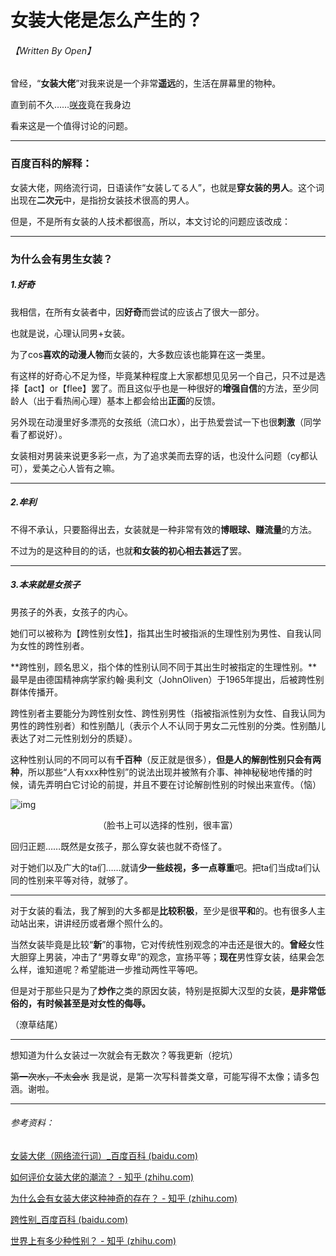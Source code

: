 # 女装大佬是怎么产生的？

###### 【Written By Open】



曾经，“**女装大佬**”对我来说是一个非常**遥远**的，生活在屏幕里的物种。

直到前不久……[咲夜](https://zh.moegirl.org.cn/十六夜咲夜)竟在我身边

看来这是一个值得讨论的问题。

------

### 百度百科的解释：

女装大佬，网络流行词，日语读作“女装してる人”，也就是**穿女装的男人**。这个词出现在**二次元**中，是指扮女装技术很高的男人。

但是，不是所有女装的人技术都很高，所以，本文讨论的问题应该改成：

------

### 为什么会有男生女装？

##### 1.好奇

我相信，在所有女装者中，因**好奇**而尝试的应该占了很大一部分。

也就是说，心理认同男+女装。

为了cos**喜欢的动漫人物**而女装的，大多数应该也能算在这一类里。

有这样的好奇心不足为怪，毕竟某种程度上大家都想见见另一个自己，只不过是选择【act】or【flee】罢了。而且这似乎也是一种很好的**增强自信**的方法，至少同龄人（出于看热闹心理）基本上都会给出**正面**的反馈。

另外现在动漫里好多漂亮的女孩纸（流口水），出于热爱尝试一下也很**刺激**（同学看了都说好）。

女装相对男装来说更多彩一点，为了追求美而去穿的话，也没什么问题（cy都认可），爱美之心人皆有之嘛。

------

##### 2.牟利

不得不承认，只要豁得出去，女装就是一种非常有效的**博眼球、赚流量**的方法。

不过为的是这种目的的话，也就**和女装的初心相去甚远了**罢。

------

##### 3.本来就是女孩子

男孩子的外表，女孩子的内心。

她们可以被称为【跨性别女性】，指其出生时被指派的生理性别为男性、自我认同为女性的跨性别者。

**跨性别，顾名思义，指个体的性别认同不同于其出生时被指定的生理性别。**最早是由德国精神病学家约翰·奥利文（JohnOliven）于1965年提出，后被跨性别群体传播开。

跨性别者主要能分为跨性别女性、跨性别男性（指被指派性别为女性、自我认同为男性的跨性别者）和性别酷儿（表示个人不认同于男女二元性别的分类。性别酷儿表达了对二元性别划分的质疑）。

这种性别认同的不同可以有**千百种**（反正就是很多），**但是人的解剖性别只会有两种**，所以那些“人有xxx种性别”的说法出现并被煞有介事、神神秘秘地传播的时候，请先弄明白它讨论的前提，并且不要在讨论解剖性别的时候出来宣传。（恼）

![img](https://pica.zhimg.com/80/v2-0c8f906ac044b86715bd1c753c8089d0_1440w.jpg?source=1940ef5c)

<center>（脸书上可以选择的性别，很丰富）</center>

回归正题……既然是女孩子，那么穿女装也就不奇怪了。

对于她们以及广大的ta们……就请**少一些歧视，多一点尊重**吧。把ta们当成ta们认同的性别来平等对待，就够了。

------

对于女装的看法，我了解到的大多都是**比较积极**，至少是很**平和**的。也有很多人主动站出来，讲讲经历或者爆个照什么的。

当然女装毕竟是比较“**新**”的事物，它对传统性别观念的冲击还是很大的。**曾经**女性大胆穿上男装，冲击了“男尊女卑”的观念，宣扬平等；**现在**男性穿女装，结果会怎么样，谁知道呢？希望能进一步推动两性平等吧。

但是对于那些只是为了**炒作**之类的原因女装，特别是抠脚大汉型的女装，**是非常低俗的，有时候甚至是对女性的侮辱。**

（潦草结尾）

------

想知道为什么女装过一次就会有无数次？等我更新（挖坑）

~~第一次水，不太会水~~  我是说，是第一次写科普类文章，可能写得不太像；请多包涵。谢啦。

------

###### 参考资料：

[女装大佬（网络流行词）_百度百科 (baidu.com)](https://baike.baidu.com/item/女装大佬/22207528)

[如何评价女装大佬的潮流？ - 知乎 (zhihu.com)](https://www.zhihu.com/question/67405042)

[为什么会有女装大佬这种神奇的存在？ - 知乎 (zhihu.com)](https://www.zhihu.com/question/263587532)

[跨性别_百度百科 (baidu.com)](https://baike.baidu.com/item/跨性别/6234644?fromtitle=跨性别者&fromid=17582036&fr=aladdin)

[世界上有多少种性别？ - 知乎 (zhihu.com)](https://www.zhihu.com/question/40303077)





